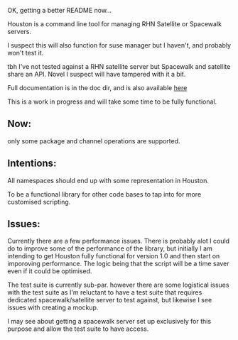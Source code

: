 OK, getting a better README now...

Houston is a command line tool for managing RHN Satellite or Spacewalk servers.

I suspect this will also function for suse manager but I haven't, and probably
won't test it.

tbh I've not tested against a RHN satellite server but Spacewalk and satellite
share an API. Novel I suspect will have tampered with it a bit.

Full documentation is in the doc dir, and is also available [here][docs]

[docs]: http://houston.peteches.co.uk

This is a work in progress and will take some time to be fully functional.


Now:
----

only some package and channel operations are supported.

Intentions:
-----------

All namespaces should end up with some representation in Houston.

To be a functional library for other code bases to tap into for more customised
scripting.

Issues:
-------

Currently there are a few performance issues. There is probably alot I could do
to improve some of the performance of the library, but initially I am intending
to get Houston fully functional for version 1.0 and then start on imporoving
performance. The logic being that the script will be a time saver even if it
could be optimised.

The test suite is currently sub-par. however there are some logistical issues
with the test suite as I'm reluctant to have a test suite that requires
dedicated spacewalk/satellite server to test against, but likewise I see issues
with creating a mockup.

I may see about getting a spacewalk server set up exclusively for this purpose
and allow the test suite to have access.

